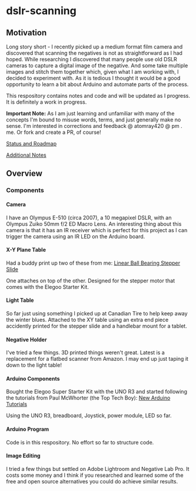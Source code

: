 # dslr-scanning

## Motivation

Long story short - I recently picked up a medium format film camera and discovered that scanning the negatives
is not as straightforward as I had hoped.
While researching I discovered that many people use old DSLR cameras to capture a digital image of the negative.
And some take multiple images and stitch them together which, given what I am working with, I decided to experiment with.
As it is tedious I thought it would be a good opportunity to learn a bit about Arduino and automate parts of the process.

This respository contains notes and code and will be updated as I progress. It is definitely a work in progress.

**Important Note:** As I am just learning and unfamiliar with many of the concepts I'm bound to misuse words, terms,
and just generally make no sense. I'm interested in corrections and feedback @ atomray420 @ pm . me. Or fork and
create a PR, of course!

[Status and Roadmap](StatusRoadmap.md)

[Additional Notes](AdditionalNotes.md)

## Overview

### Components

#### Camera

I have an Olympus E-510 (circa 2007), a 10 megapixel DSLR, with an Olympus Zuiko 50mm f/2 ED Macro Lens.
An interesting thing about this camera is that it has an IR receiver which is perfect for this project as
I can trigger the camera using an IR LED on the Arduino board.

#### X-Y Plane Table

Had a buddy print up two of  these from me:
[Linear Ball Bearing Stepper Slide](https://www.thingiverse.com/thing:2812734)

One attaches on top of the other. Designed for the stepper motor that comes with the Elegoo Starter Kit.

#### Light Table

So far just using something I picked up at Canadian Tire to help keep away the winter blues.
Attached to the XY table using an extra end piece accidently printed for the stepper slide and
a handlebar mount for a tablet.

#### Negative Holder

I've tried a few things. 3D printed things weren't great. Latest is a replacement for a flatbed scanner from Amazon. 
I may end up just taping it down to the light table!

#### Arduino Components

Bought the Elegoo Super Starter Kit with the UNO R3 and started following the tutorials from Paul McWhorter
(the Top Tech Boy):
[New Arduino Tutorials](https://www.youtube.com/playlist?list=PLGs0VKk2DiYw-L-RibttcvK-WBZm8WLEP)

Using the UNO R3, breadboard, Joystick, power module, LED so far.

#### Arduino Program

Code is in this respository. No effort so far to structure code.

#### Image Editing

I tried a few things but settled on Adobe Lightroom and Negative Lab Pro. It costs some money and I think if
you researched and learned some of the free and open source alternatives you could do achieve similar results.

